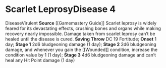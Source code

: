 ﻿---
id: '7'
level: '4'
name: Scarlet Leprosy
onset: 1 day
rarity: Common
saving_throw: DC 19 Fortitude
school: null
source: '[[DATABASE/source/Gamemastery Guide|Gamemastery Guide]]'
stage: "Stage 1: 2d6 bludgeoning damage (1 day)Stage 2: 2d6 bludgeoning damage, and\
  \ whenever you gain the wounded condition, increase the condition value by 1 (1\
  \ day)Stage 3: 4d6 bludgeoning damage and can\u2019t heal any Hit Point damage (1\
  \ day)"
trait:
- '[[DATABASE/trait/Disease|Disease]]'
- '[[DATABASE/trait/Virulent|Virulent]]'
type: Disease

---
# Scarlet Leprosy<span class="item-type">Disease 4</span>

<span class="item-trait">Disease</span><span class="item-trait">Virulent</span>
**Source** [[Gamemastery Guide]]
Scarlet leprosy is widely feared for its devastating effects, crushing bones and organs while making recovery nearly impossible. Damage taken from scarlet leprosy can’t be healed until the disease is cured.
**Saving Throw** DC 19 Fortitude; **Onset** 1 day; **Stage 1** 2d6 bludgeoning damage (1 day); **Stage 2** 2d6 bludgeoning damage, and whenever you gain the [[Wounded]] condition, increase the condition value by 1 (1 day); **Stage 3** 4d6 bludgeoning damage and can’t heal any Hit Point damage (1 day)